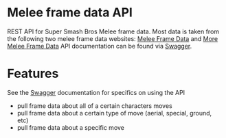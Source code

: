 # Melee frame data API
REST API for Super Smash Bros Melee frame data. Most data is taken from the following two melee frame data websites: [Melee Frame Data](http://meleeframedata.com/) and [More Melee Frame Data](http://melee-framedata.theshoemaker.de/)
API documentation can be found via [Swagger](https://melee-frame-data.herokuapp.com/swagger/).
# Features
See the [Swagger](https://melee-frame-data.herokuapp.com/swagger/) documentation for specifics on using the API
- pull frame data about all of a certain characters moves
- pull frame data about a certain type of move (aerial, special, ground, etc)
- pull frame data about a specific move


